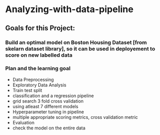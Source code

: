 # Analyzing-with-data-pipeline

## Goals for this Project:
### Build an optimal model on Boston Housing Dataset [from skelarn dataset library], so it can be used in deployement to score on new labelled data

### Plan and the learning goal
- Data Preprocessing
- Exploratory Data Analysis
- Train test split 
- classification and a regression pipeline
- grid search 3 fold cross validation 
- using atleast 7 different models
- Hyperparameter tuning in pipeline
- multiple appropriate scoring metrics, cross validation metric
- Evaluation
- check the model on the entire data 
